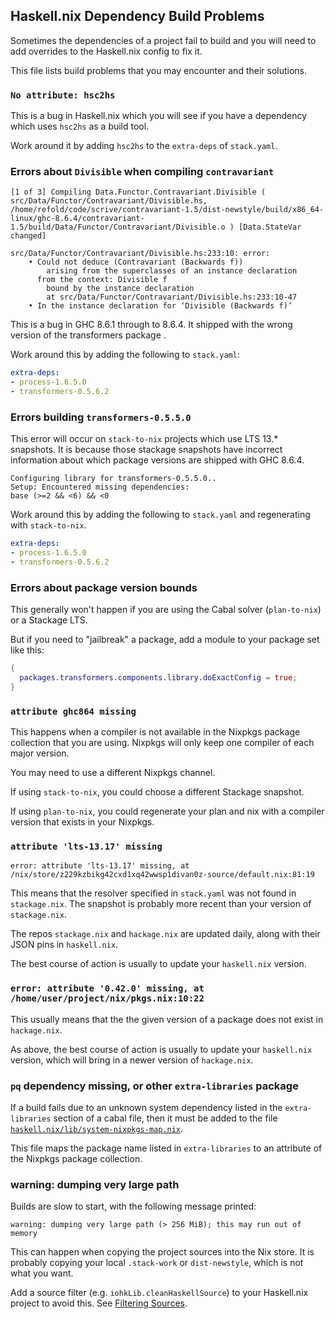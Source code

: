## Haskell.nix Dependency Build Problems

Sometimes the dependencies of a project fail to build and you will
need to add overrides to the Haskell.nix config to fix it.

This file lists build problems that you may encounter and their solutions.

### `No attribute: hsc2hs`

This is a bug in Haskell.nix which you will see if you have a
dependency which uses `hsc2hs` as a build tool.

Work around it by adding `hsc2hs` to the `extra-deps` of `stack.yaml`.

### Errors about `Divisible` when compiling `contravariant`

```
[1 of 3] Compiling Data.Functor.Contravariant.Divisible ( src/Data/Functor/Contravariant/Divisible.hs, /home/refold/code/scrive/contravariant-1.5/dist-newstyle/build/x86_64-linux/ghc-8.6.4/contravariant-1.5/build/Data/Functor/Contravariant/Divisible.o ) [Data.StateVar changed]

src/Data/Functor/Contravariant/Divisible.hs:233:10: error:
    • Could not deduce (Contravariant (Backwards f))
        arising from the superclasses of an instance declaration
      from the context: Divisible f
        bound by the instance declaration
        at src/Data/Functor/Contravariant/Divisible.hs:233:10-47
    • In the instance declaration for ‘Divisible (Backwards f)’
```

This is a bug in GHC 8.6.1 through to 8.6.4. It shipped with the wrong
version of the transformers package .

Work around this by adding the following to `stack.yaml`:

```yaml
extra-deps:
- process-1.6.5.0
- transformers-0.5.6.2
```

### Errors building `transformers-0.5.5.0`

This error will occur on `stack-to-nix` projects which use LTS 13.*
snapshots. It is because those stackage snapshots have incorrect
information about which package versions are shipped with GHC 8.6.4.

```
Configuring library for transformers-0.5.5.0..
Setup: Encountered missing dependencies:
base (>=2 && <6) && <0
```

Work around this by adding the following to `stack.yaml` and
regenerating with `stack-to-nix`.

```yaml
extra-deps:
- process-1.6.5.0
- transformers-0.5.6.2
```

### Errors about package version bounds

This generally won't happen if you are using the Cabal solver
(`plan-to-nix`) or a Stackage LTS.

But if you need to "jailbreak" a package, add a module to your package
set like this:

```nix
{
  packages.transformers.components.library.doExactConfig = true;
}
```

### `attribute ghc864 missing`

This happens when a compiler is not available in the Nixpkgs package
collection that you are using. Nixpkgs will only keep one compiler of
each major version.

You may need to use a different Nixpkgs channel.

If using `stack-to-nix`, you could choose a different Stackage snapshot.

If using `plan-to-nix`, you could regenerate your plan and nix with a
compiler version that exists in your Nixpkgs.


### `attribute 'lts-13.17' missing`

```
error: attribute 'lts-13.17' missing, at /nix/store/z229kzbikg42cxd1xq42wwsp1divan0z-source/default.nix:81:19
```

This means that the resolver specified in `stack.yaml` was not found
in `stackage.nix`. The snapshot is probably more recent than your
version of `stackage.nix`.

The repos `stackage.nix` and `hackage.nix` are updated daily, along
with their JSON pins in `haskell.nix`.

The best course of action is usually to update your `haskell.nix`
version.

### `error: attribute '0.42.0' missing, at /home/user/project/nix/pkgs.nix:10:22`

This usually means that the the given version of a package does not
exist in `hackage.nix`.

As above, the best course of action is usually to update your
`haskell.nix` version, which will bring in a newer version of
`hackage.nix`.

### `pq` dependency missing, or other `extra-libraries` package

If a build fails due to an unknown system dependency listed in the
`extra-libraries` section of a cabal file, then it must be added to
the file
[`haskell.nix/lib/system-nixpkgs-map.nix`](https://github.com/input-output-hk/haskell.nix/blob/master/lib/system-nixpkgs-map.nix).

This file maps the package name listed in `extra-libraries` to an
attribute of the Nixpkgs package collection.


### warning: dumping very large path

Builds are slow to start, with the following message printed:

    warning: dumping very large path (> 256 MiB); this may run out of memory

This can happen when copying the project sources into the Nix
store. It is probably copying your local `.stack-work` or
`dist-newstyle`, which is not what you want.

Add a source filter (e.g. `iohkLib.cleanHaskellSource`) to your
Haskell.nix project to avoid this.
See [Filtering Sources](./gotcha-3.md).
